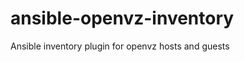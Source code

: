 ansible-openvz-inventory
========================

Ansible inventory plugin for openvz hosts and guests
